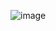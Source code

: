 ![image](https://user-images.githubusercontent.com/101605494/230949780-18f99886-71ab-4742-89fe-5e473c365d34.png)

